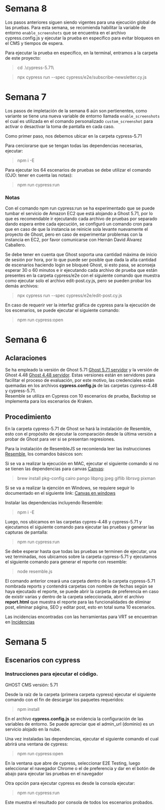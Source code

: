 # Semana 8
Los pasos anteriores siguen siendo vigentes para una ejecución global de las pruebas. Para esta semana, se recomienda habilitar la variable de entorno `enable_screenshots` que se encuentra en el archivo cypress.config.js y ejecutar la prueba en específico para evitar bloqueos en el CMS y tiempos de espera.

Para ejecutar la prueba en específico, en la terminal, entramos a la carpeta de este proyecto:
> cd .\cypress-5.71\ 

> npx cypress run --spec cypress/e2e/subscribe-newsletter.cy.js

# Semana 7

Los pasos de impletación de la semana 6 aún son pertienentes, como variante se tiene una nueva variable de entorno llamada `enable_screenshots` el cual es utilizada en el comando personalizado `custom_screenshot` para activar o desactivar la toma de pantalla en cada caso.

Como primer paso, nos debemos ubicar en la carpeta cypress-5.71

Para cerciorarse que se tengan todas las dependencias necesarias, ejecutar:
> npm i -E

Para ejecutar los 64 escenarios de pruebas se debe utilizar el comando (OJO: tener en cuenta las notas):
> npm run cypress:run

### Notas

Con el comando npm run cypress:run se ha experimentado que se puede tumbar el servicio de Amazon EC2 que está alojando a Ghost 5.71, por lo que es recomendable ir ejecutando cada archivo de pruebas por separado dando espera entre cada ejecución, se configuró un comando cron para que en caso de que la instancia se reinicie sola levante nuevamente el proyecto de Ghost, pero en caso de experimentar problemas con la instancia en EC2, por favor comunicarse con Hernán David Álvarez Caballero.

Se debe tener en cuenta que Ghost soporta una cantidad máxima de inicio de sesión por hora, por lo que puede ser posible que dada la alta cantidad de escenarios haciendo login se bloqueé Ghost, si esto pasa, se aconseja esperar 30 o 60 minutos e ir ejecutando cada archivo de prueba que están presentes en la carpeta cypress/e2e con el siguiente comando que muestra como ejecutar solo el archivo edit-post.cy.js, pero se pueden probar los demás archivos:
> npx cypress run --spec cypress/e2e/edit-post.cy.js

En caso de requerir ver la interfaz gráfica de cypress para la ejecución de los escenarios, se puede ejecutar el siguiente comando:
> npm run cypress:open

# Semana 6

## Aclaraciones
Se ha empleado la versión de Ghost 5.71 [Ghost 5.71 servidor](https://ghost-test-e23.digitalpress.blog/ghost/#/signin) y la versión de Ghost 4.48 [Ghost 4.48 servidor](http://ec2-18-191-49-64.us-east-2.compute.amazonaws.com:2368/ghost/#/signin). Estas versiones están en servidores para facilitar el proceso de evaluación, por este motivo, las credenciales están quemadas en los archivos **cypress.config.js** de las carpetas cypress-4.48 y cypress-5.71.  
Resemble se utiliza en Cypress con 10 escenarios de prueba, Backstop se implementa para los escenarios de Kraken.

## Procedimiento

En la carpeta cypress-5.71 de Ghost se hará la instalación de Resemble, esto con el propósito de ejecutar la comparación desde la última versión a probar de Ghost para ver si se presentan regresiones.

Para la instalación de ResembleJS se recomienda leer las instrucciones
[Resemble](https://github.com/rsmbl/Resemble.js/blob/master/README.md), los comandos básicos son:

Si se va a realizar la ejecución en MAC, ejecutar el siguiente comando si no se tienen las dependencias para canvas [Canvas](https://www.npmjs.com/package/canvas):
> brew install pkg-config cairo pango libpng jpeg giflib librsvg pixman

Si se va a realizar la ejención en Windows, se requiere seguir lo documentado en el siguiente link: [Canvas en windows](https://github.com/Automattic/node-canvas/wiki/Installation:-Windows)

Instalar las dependencias incluyendo Resemble:
>npm i -E

Luego, nos ubicamos en las carpetas cypres-4.48 y cypress-5.71 y ejecutamos el siguiente comando para ejecutar las pruebas y generar las capturas de pantalla:

>npm run cypress:run

Se debe esperar hasta que todas las pruebas se terminen de ejecutar, una vez terminadas, nos ubicamos sobre la carpeta cypress-5.71 y ejecutamos el siguiente comando para generar el reporte con resemble:

>node resemble.js

El comando anterior creará una carpeta dentro de la carpeta cypress-5.71 nombrada reports y contendrá carpetas con nombre de fechas según se haya ejecutado el reporte, se puede abrir la carpeta de preferencia en caso de existir varias y dentro de la carpeta seleccionada, abrir el archivo **report.html** que muestra el reporte para las funcionalidades de eliminar post, eliminar página, SEO y editar post, esto en total suma 10 escenarios. 

Las incidencias encontradas con las herramientas para VRT se encuentran en [Incidencias](https://github.com/hernandavidc/MISW4103_202315_TSDC/issues)


# Semana 5
## Escenarios con cypress

### Instrucciones para ejecutar el código.
GHOST CMS versión: 5.71

Desde la raíz de la carpeta (primera carpeta cypress) ejecutar el siguiente comando con el fin de descargar los paquetes requeridos:
> npm install

En el archivo **cypress.config.js** se evidencia la configuración de las variables de entorno. Se puede apreciar que el admin_url (dominio) es un servicio alojado en la nube.

Una vez instaladas las dependencias, ejecutar el siguiente comando el cual abrirá una ventana de cypress:
> npm run cypress:open

En la ventana que abre de cypress, seleccionar E2E Testing, luego seleccionar el navegador Chrome o el de preferencia y dar en el botón de abajo para ejecutar las pruebas en el navegador 

Otra opción para ejecutar cypress es desde la consola ejecutar:
> npm run cypress:run 

Este muestra el resultado por consola de todos los escenarios probados.
